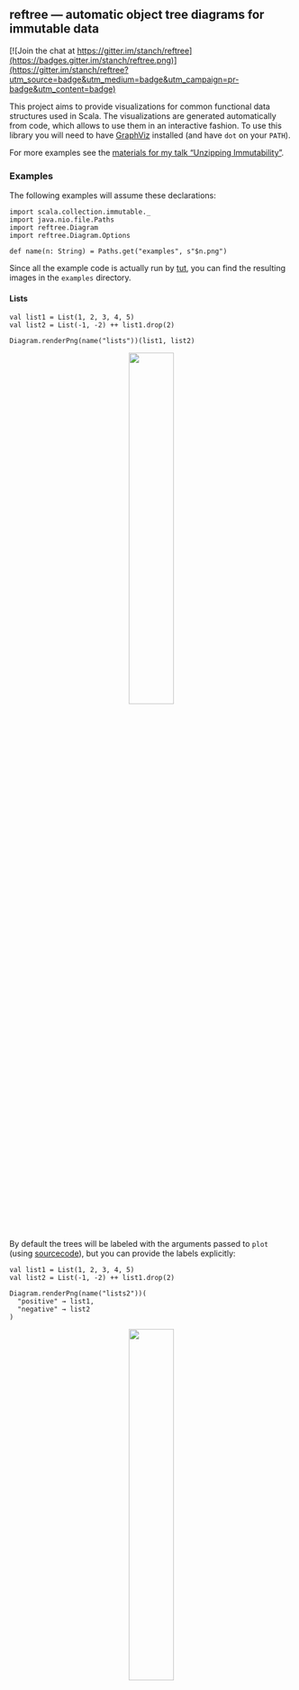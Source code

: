 ## reftree — automatic object tree diagrams for immutable data

[![Join the chat at https://gitter.im/stanch/reftree](https://badges.gitter.im/stanch/reftree.png)](https://gitter.im/stanch/reftree?utm_source=badge&utm_medium=badge&utm_campaign=pr-badge&utm_content=badge)

This project aims to provide visualizations for common functional data structures used in Scala.
The visualizations are generated automatically from code, which allows to use them in an interactive fashion.
To use this library you will need to have [GraphViz](http://www.graphviz.org/) installed (and have `dot` on your `PATH`).

For more examples see the [materials for my talk “Unzipping Immutability”](https://github.com/stanch/unzimm).

### Examples

The following examples will assume these declarations:
```tut:silent
import scala.collection.immutable._
import java.nio.file.Paths
import reftree.Diagram
import reftree.Diagram.Options

def name(n: String) = Paths.get("examples", s"$n.png")
```

Since all the example code is actually run by [tut](https://github.com/tpolecat/tut),
you can find the resulting images in the `examples` directory.

#### Lists

```tut:silent
val list1 = List(1, 2, 3, 4, 5)
val list2 = List(-1, -2) ++ list1.drop(2)

Diagram.renderPng(name("lists"))(list1, list2)
```

<p align="center"><img src="examples/lists.png" width="40%" /></p>

By default the trees will be labeled with the arguments passed to `plot`
(using [sourcecode](https://github.com/lihaoyi/sourcecode)),
but you can provide the labels explicitly:

```tut:silent
val list1 = List(1, 2, 3, 4, 5)
val list2 = List(-1, -2) ++ list1.drop(2)

Diagram.renderPng(name("lists2"))(
  "positive" → list1,
  "negative" → list2
)
```

<p align="center"><img src="examples/lists2.png" width="40%" /></p>

#### Queues

```tut:silent
val queue1 = Queue(1, 2) :+ 3 :+ 4
val queue2 = (queue1 :+ 5).tail

Diagram.renderPng(name("queues"), Options(verticalSpacing = 1.2))(queue1, queue2)
```

<p align="center"><img src="examples/queues.png" width="40%" /></p>

To reduce visual noise from `Cons` and `Nil`, the visualization of lists can be simplified.
Note however that this option also hides structural sharing:

```tut:silent
import reftree.ToRefTree.Simple.list

val queue1 = Queue(1, 2) :+ 3 :+ 4
val queue2 = (queue1 :+ 5).tail

Diagram.renderPng(name("queues2"))(queue1, queue2)
```

<p align="center"><img src="examples/queues2.png" width="50%" /></p>


#### Vectors

```tut:silent
 val vector = 1 +: Vector(10 to 42: _*) :+ 50

 Diagram.renderPng(name("vector"), Options(verticalSpacing = 2))(vector)
```

<p align="center"><img src="examples/vector.png" width="100%" /></p>

#### HashSets

```tut:silent
val set = HashSet(1L, 2L + 2L * Int.MaxValue, 3L, 4L)

Diagram.renderPng(name("hashset"))(set)
```

<p align="center"><img src="examples/hashset.png" width="100%" /></p>

#### TreeSets

```tut:silent
val set = TreeSet(1 to 14: _*)

Diagram.renderPng(name("treeset"), Options(highlightColor = "coral1"))(set)
```

<p align="center"><img src="examples/treeset.png" width="100%" /></p>

#### FingerTrees (using https://github.com/Sciss/FingerTree)

```tut:silent
import de.sciss.fingertree.{FingerTree, Measure}
import reftree.contrib.FingerTreeInstances._

implicit val measure = Measure.Indexed
val tree = FingerTree(1 to 22: _*)

Diagram.renderPng(name("fingertree"), Options(verticalSpacing = 1.2))(tree)
```

<p align="center"><img src="examples/fingertree.png" width="100%" /></p>

#### Case classes

Arbitrary case classes are supported automatically via
[shapeless’ Generic](https://github.com/milessabin/shapeless/wiki/Feature-overview:-shapeless-2.0.0#generic-representation-of-sealed-families-of-case-classes),
as long as the types or their fields are supported.

```tut:silent
import com.softwaremill.quicklens._

case class Street(name: String, house: Int)
case class Address(street: Street, city: String)
case class Person(address: Address, age: Int)

val person1 = Person(Address(Street("Functional Rd.", 1), "London"), 35)
val person2 = person1.modify(_.address.street.house).using(_ + 2)

Diagram.renderPng(name("case-classes"))(
  person1,
  "person next door" → person2
)
```

<p align="center"><img src="examples/case-classes.png" width="70%" /></p>

#### Animations

You can generate animations using `Diagram.renderAnimatedGif`.
For this you will need [Inkscape](https://inkscape.org/en/) and [ImageMagick](http://www.imagemagick.org/) installed
(and have `inkscape` and `convert` on your `PATH`).

Here is an example:

```tut:silent
import reftree.Utils
import reftree.ToRefTree.Actual.list
import reftree.Diagram.AnimationOptions

Diagram.renderAnimatedGif(
  Paths.get("examples", "list-prepend.gif"),
  AnimationOptions(diffAccent = true))(
  Utils.iterate(List(1))(2 :: _, 3 :: _, 4 :: _)
)

Diagram.renderAnimatedGif(
  Paths.get("examples", "list-append.gif"),
  AnimationOptions(onionSkin = 3))(
  Utils.iterate(List(1))(_ :+ 2, _ :+ 3, _ :+ 4)
)
```

<p align="center">
  <img src="examples/list-prepend.gif" width="30%" />
  <img src="examples/list-append.gif" width="52%" />
</p>

### Usage

This project is intended for educational purposes and therefore is licensed under GPL 3.0.

To try it interactively:

```
$ sbt amm
@ show(List(1, 2, 3))
// display diagram.svg with your favorite image viewer
```

You can depend on the library by adding these lines to your `build.sbt`
(the latest version can be found here:
[ ![Download](https://api.bintray.com/packages/stanch/maven/reftree/images/download.svg) ](https://bintray.com/stanch/maven/reftree/_latestVersion)):

```scala
resolvers ++= Seq(
  Resolver.bintrayRepo("stanch", "maven"),
  Resolver.bintrayRepo("drdozer", "maven")
)

libraryDependencies += "org.stanch" %% "reftree" % "latest-version"
```
